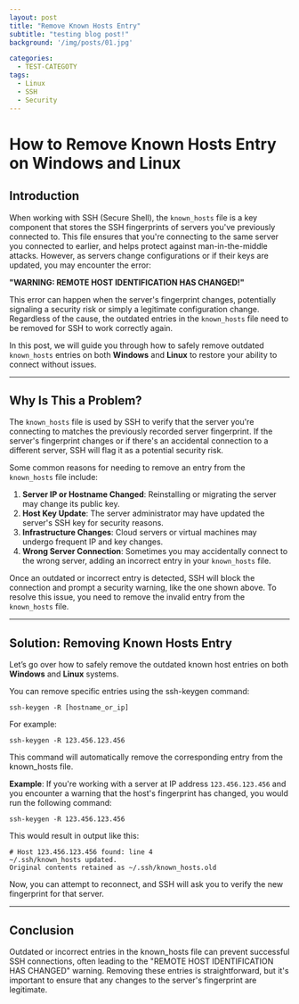 ```yaml
---
layout: post
title: "Remove Known Hosts Entry"
subtitle: "testing blog post!"
background: '/img/posts/01.jpg'

categories:
  - TEST-CATEGOTY
tags:
  - Linux
  - SSH
  - Security
---
```


# How to Remove Known Hosts Entry on Windows and Linux

## Introduction

When working with SSH (Secure Shell), the `known_hosts` file is a key component that stores the SSH fingerprints of servers you've previously connected to. This file ensures that you're connecting to the same server you connected to earlier, and helps protect against man-in-the-middle attacks. However, as servers change configurations or if their keys are updated, you may encounter the error:

**"WARNING: REMOTE HOST IDENTIFICATION HAS CHANGED!"**

This error can happen when the server's fingerprint changes, potentially signaling a security risk or simply a legitimate configuration change. Regardless of the cause, the outdated entries in the `known_hosts` file need to be removed for SSH to work correctly again.

In this post, we will guide you through how to safely remove outdated `known_hosts` entries on both **Windows** and **Linux** to restore your ability to connect without issues.

---

## Why Is This a Problem?

The `known_hosts` file is used by SSH to verify that the server you're connecting to matches the previously recorded server fingerprint. If the server's fingerprint changes or if there's an accidental connection to a different server, SSH will flag it as a potential security risk.

Some common reasons for needing to remove an entry from the `known_hosts` file include:

1. **Server IP or Hostname Changed**: Reinstalling or migrating the server may change its public key.
2. **Host Key Update**: The server administrator may have updated the server's SSH key for security reasons.
3. **Infrastructure Changes**: Cloud servers or virtual machines may undergo frequent IP and key changes.
4. **Wrong Server Connection**: Sometimes you may accidentally connect to the wrong server, adding an incorrect entry in your `known_hosts` file.

Once an outdated or incorrect entry is detected, SSH will block the connection and prompt a security warning, like the one shown above. To resolve this issue, you need to remove the invalid entry from the `known_hosts` file.

---

## Solution: Removing Known Hosts Entry

Let’s go over how to safely remove the outdated known host entries on both **Windows** and **Linux** systems.

You can remove specific entries using the ssh-keygen command:

```
ssh-keygen -R [hostname_or_ip]
```
For example:
```
ssh-keygen -R 123.456.123.456
```
This command will automatically remove the corresponding entry from the known_hosts file.

**Example**:
If you're working with a server at IP address `123.456.123.456` and you encounter a warning that the host's fingerprint has changed, you would run the following command:
```
ssh-keygen -R 123.456.123.456
```
This would result in output like this:
```
# Host 123.456.123.456 found: line 4
~/.ssh/known_hosts updated.
Original contents retained as ~/.ssh/known_hosts.old
```
Now, you can attempt to reconnect, and SSH will ask you to verify the new fingerprint for that server.

---

## Conclusion
Outdated or incorrect entries in the known_hosts file can prevent successful SSH connections, often leading to the "REMOTE HOST IDENTIFICATION HAS CHANGED" warning. Removing these entries is straightforward, but it's important to ensure that any changes to the server's fingerprint are legitimate.
